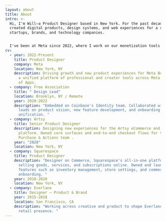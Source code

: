 ```yaml
---
layout: about
title: About
intro: >-
  Hi, I'm Will—a Product Designer based in New York. For the past decade, I've
  created digital products, design systems, and web experiences for a range of
  startups, brands, and technology companies. 


  I've been at Meta since 2022, where I work on our monetization tools for professionals across Facebook, Instagram and WhatsApp. Before that, I held a Design Lead position at Free Association, a Brooklyn-based design firm specializing in digital products and brand systems.
cv:
  - year: 2022-Present
    title: Product Designer
    company: Meta
    location: New York, NY
    description: Driving growth and new product experiences for Meta Business Suite,
      a unified platform of professional and creator tools across Meta's Family
      of Apps.
  - company: Free Association
    title: " Design Lead"
    location: Brooklyn, NY / Remote
    year: 2020-2022
    description: "Embedded on Coinbase's Identity team. Collaborated with design
      leads on product vision, new feature development, and onboarding
      unification. "
  - company: Artsy
    title: Senior Product Designer
    description: Designing new experiences for the Artsy eCommerce and Marketplace
      platform. Owned core surfaces and end-to-end checkout flows for the
      Purchase & Actions team .
    year: "2020"
    location: New York, NY
  - company: Squarespace
    title: Product Designer
    description: "Designer on Commerce, Squarespace's all-in-one platform for
      selling goods, services, and subscriptions online. Owned and launched core
      features such as inventory management, store settings, and commerce
      onboarding. "
    year: 2018-2020
    location: New York, NY
  - company: Everlane
    title: Designer – Product & Brand
    year: 2015-2018
    location: San Francisco, CA
    description: "Working across creative and product to shape Everlane's online and
      retail presence. "
---
```

